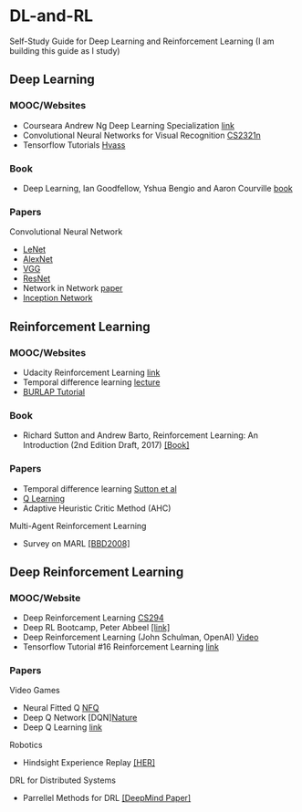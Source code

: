 # DL-and-RL
Self-Study Guide for Deep Learning and Reinforcement Learning
(I am building this guide as I study)

## Deep Learning 

### MOOC/Websites
- Courseara Andrew Ng Deep Learning Specialization [link](https://www.coursera.org/specializations/deep-learning)
- Convolutional Neural Networks for Visual Recognition [CS2321n](http://cs231n.stanford.edu/)
- Tensorflow Tutorials [Hvass](https://github.com/Hvass-Labs/TensorFlow-Tutorials)


### Book
- Deep Learning, Ian Goodfellow, Yshua Bengio and Aaron Courville [book](http://www.deeplearningbook.org/)


### Papers

Convolutional Neural Network

- [LeNet]()
- [AlexNet]()
- [VGG]()
- [ResNet](https://arxiv.org/pdf/1512.03385.pdf)
- Network in Network [paper]()
- [Inception Network]()


## Reinforcement Learning

### MOOC/Websites
- Udacity Reinforcement Learning [link](https://www.udacity.com/course/reinforcement-learning--ud600)
- Temporal difference learning [lecture]()
- [BURLAP Tutorial](http://burlap.cs.brown.edu/tutorials/index.html)


### Book
-  Richard Sutton and Andrew Barto, Reinforcement Learning: An Introduction (2nd Edition Draft, 2017) [[Book]](http://ufal.mff.cuni.cz/~straka/courses/npfl114/2016/sutton-bookdraft2016sep.pdf)


### Papers
- Temporal difference learning [Sutton et al]()
- [Q Learning](https://link.springer.com/article/10.1007/BF00992698)
- Adaptive Heuristic Critic Method (AHC) 

Multi-Agent Reinforcement Learning
- Survey on MARL [[BBD2008]](http://www.dcsc.tudelft.nl/~bdeschutter/pub/rep/07_019.pdf)

## Deep Reinforcement Learning

### MOOC/Website				
- Deep Reinforcement Learning [CS294](http://rll.berkeley.edu/deeprlcourse/)
- Deep RL Bootcamp, Peter Abbeel [[link]](https://sites.google.com/view/deep-rl-bootcamp/lectures)
- Deep Reinforcement Learning (John Schulman, OpenAI) [Video](https://www.youtube.com/watch?v=PtAIh9KSnjo)
- Tensorflow Tutorial #16 Reinforcement Learning [link](https://github.com/Hvass-Labs/TensorFlow-Tutorials/blob/master/16_Reinforcement_Learning.ipynb)


### Papers

Video Games
- Neural Fitted Q [NFQ]()
- Deep Q Network [DQN][Nature](https://www.nature.com/articles/nature14236)
- Deep Q Learning [link](https://arxiv.org/abs/1312.5602)

Robotics
- Hindsight Experience Replay [[HER]](https://arxiv.org/abs/1707.01495)

DRL for Distributed Systems
- Parrellel Methods for DRL [[DeepMind Paper]](https://arxiv.org/pdf/1507.04296.pdf)

